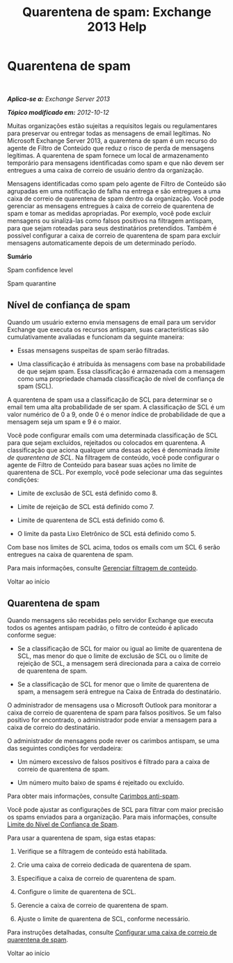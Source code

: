 ﻿---
title: 'Quarentena de spam: Exchange 2013 Help'
TOCTitle: Quarentena de spam
ms:assetid: 4535496f-de6a-43df-8e53-c9a97f65cccc
ms:mtpsurl: https://technet.microsoft.com/pt-br/library/Aa997692(v=EXCHG.150)
ms:contentKeyID: 50485454
ms.date: 05/22/2018
mtps_version: v=EXCHG.150
ms.translationtype: MT
---

# Quarentena de spam

 

_**Aplica-se a:** Exchange Server 2013_

_**Tópico modificado em:** 2012-10-12_

Muitas organizações estão sujeitas a requisitos legais ou regulamentares para preservar ou entregar todas as mensagens de email legítimas. No Microsoft Exchange Server 2013, a quarentena de spam é um recurso do agente de Filtro de Conteúdo que reduz o risco de perda de mensagens legítimas. A quarentena de spam fornece um local de armazenamento temporário para mensagens identificadas como spam e que não devem ser entregues a uma caixa de correio de usuário dentro da organização.

Mensagens identificadas como spam pelo agente de Filtro de Conteúdo são agrupadas em uma notificação de falha na entrega e são entregues a uma caixa de correio de quarentena de spam dentro da organização. Você pode gerenciar as mensagens entregues à caixa de correio de quarentena de spam e tomar as medidas apropriadas. Por exemplo, você pode excluir mensagens ou sinalizá-las como falsos positivos na filtragem antispam, para que sejam roteadas para seus destinatários pretendidos. Também é possível configurar a caixa de correio de quarentena de spam para excluir mensagens automaticamente depois de um determinado período.

**Sumário**

Spam confidence level

Spam quarantine

## Nível de confiança de spam

Quando um usuário externo envia mensagens de email para um servidor Exchange que executa os recursos antispam, suas características são cumulativamente avaliadas e funcionam da seguinte maneira:

  - Essas mensagens suspeitas de spam serão filtradas.

  - Uma classificação é atribuída às mensagens com base na probabilidade de que sejam spam. Essa classificação é armazenada com a mensagem como uma propriedade chamada classificação de nível de confiança de spam (SCL).

A quarentena de spam usa a classificação de SCL para determinar se o email tem uma alta probabilidade de ser spam. A classificação de SCL é um valor numérico de 0 a 9, onde 0 é o menor índice de probabilidade de que a mensagem seja um spam e 9 é o maior.

Você pode configurar emails com uma determinada classificação de SCL para que sejam excluídos, rejeitados ou colocados em quarentena. A classificação que aciona qualquer uma dessas ações é denominada *limite de quarentena de SCL*. Na filtragem de conteúdo, você pode configurar o agente de Filtro de Conteúdo para basear suas ações no limite de quarentena de SCL. Por exemplo, você pode selecionar uma das seguintes condições:

  - Limite de exclusão de SCL está definido como 8.

  - Limite de rejeição de SCL está definido como 7.

  - Limite de quarentena de SCL está definido como 6.

  - O limite da pasta Lixo Eletrônico de SCL está definido como 5.

Com base nos limites de SCL acima, todos os emails com um SCL 6 serão entregues na caixa de quarentena de spam.

Para mais informações, consulte [Gerenciar filtragem de conteúdo](manage-content-filtering-exchange-2013-help.md).

Voltar ao início

## Quarentena de spam

Quando mensagens são recebidas pelo servidor Exchange que executa todos os agentes antispam padrão, o filtro de conteúdo é aplicado conforme segue:

  - Se a classificação de SCL for maior ou igual ao limite de quarentena de SCL, mas menor do que o limite de exclusão de SCL ou o limite de rejeição de SCL, a mensagem será direcionada para a caixa de correio de quarentena de spam.

  - Se a classificação de SCL for menor que o limite de quarentena de spam, a mensagem será entregue na Caixa de Entrada do destinatário.

O administrador de mensagens usa o Microsoft Outlook para monitorar a caixa de correio de quarentena de spam para falsos positivos. Se um falso positivo for encontrado, o administrador pode enviar a mensagem para a caixa de correio do destinatário.

O administrador de mensagens pode rever os carimbos antispam, se uma das seguintes condições for verdadeira:

  - Um número excessivo de falsos positivos é filtrado para a caixa de correio de quarentena de spam.

  - Um número muito baixo de spams é rejeitado ou excluído.

Para obter mais informações, consulte [Carimbos anti-spam](anti-spam-stamps-exchange-2013-help.md).

Você pode ajustar as configurações de SCL para filtrar com maior precisão os spams enviados para a organização. Para mais informações, consulte [Limite do Nível de Confiança de Spam](spam-confidence-level-threshold-exchange-2013-help.md).

Para usar a quarentena de spam, siga estas etapas:

1.  Verifique se a filtragem de conteúdo está habilitada.

2.  Crie uma caixa de correio dedicada de quarentena de spam.

3.  Especifique a caixa de correio de quarentena de spam.

4.  Configure o limite de quarentena de SCL.

5.  Gerencie a caixa de correio de quarentena de spam.

6.  Ajuste o limite de quarentena de SCL, conforme necessário.

Para instruções detalhadas, consulte [Configurar uma caixa de correio de quarentena de spam](configure-a-spam-quarantine-mailbox-exchange-2013-help.md).

Voltar ao início

